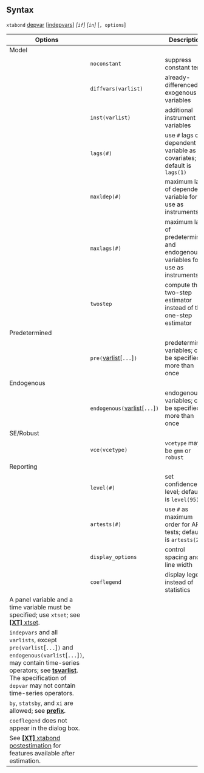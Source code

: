 ## Syntax

`xtabond`
[depvar](http://www.stata.com/help.cgi?depvar)
\[[indepvars](http://www.stata.com/help.cgi?indepvars)\]
_\[`if`\] \[`in`\]_ \[`, options`\]

| Options                                                                                                                                                                                                                                                                                                                  |                                                                                                      | Description                                                                   |
|--------------------------------------------------------------------------------------------------------------------------------------------------------------------------------------------------------------------------------------------------------------------------------------------------------------------------|------------------------------------------------------------------------------------------------------|-------------------------------------------------------------------------------|
| Model                                                                                                                                                                                                                                                                                                                    |                                                                                                      |                                                                               |
|                                                                                                                                                                                                                                                                                                                          | `noconstant`                                                                                         | suppress constant term                                                        |
|                                                                                                                                                                                                                                                                                                                          | `diffvars(varlist)`                                                                                  | already-differenced exogenous variables                                       |
|                                                                                                                                                                                                                                                                                                                          | `inst(varlist)`                                                                                      | additional instrument variables                                               |
|                                                                                                                                                                                                                                                                                                                          | `lags(#)`                                                                                            | use `#` lags of dependent variable as covariates; default is `lags(1)`        |
|                                                                                                                                                                                                                                                                                                                          | `maxldep(#)`                                                                                         | maximum lags of dependent variable for use as instruments                     |
|                                                                                                                                                                                                                                                                                                                          | `maxlags(#)`                                                                                         | maximum lags of predetermined and endogenous variables for use as instruments |
|                                                                                                                                                                                                                                                                                                                          | `twostep`                                                                                            | compute the two-step estimator instead of the one-step estimator              |
| Predetermined                                                                                                                                                                                                                                                                                                            |                                                                                                      |                                                                               |
|                                                                                                                                                                                                                                                                                                                          | `pre(`[varlist](http://www.stata.com/help.cgi?varlist)\[`...`\]`)`        | predetermined variables; can be specified more than once                      |
| Endogenous                                                                                                                                                                                                                                                                                                               |                                                                                                      |                                                                               |
|                                                                                                                                                                                                                                                                                                                          | `endogenous(`[varlist](http://www.stata.com/help.cgi?varlist)\[`...`\]`)` | endogenous variables; can be specified more than once                         |
| SE/Robust                                                                                                                                                                                                                                                                                                                |                                                                                                      |                                                                               |
|                                                                                                                                                                                                                                                                                                                          | `vce(vcetype)`                                                                                       | `vcetype` may be `gmm` or `robust`                                            |
| Reporting                                                                                                                                                                                                                                                                                                                |                                                                                                      |                                                                               |
|                                                                                                                                                                                                                                                                                                                          | `level(#)`                                                                                           | set confidence level; default is `level(95)`                                  |
|                                                                                                                                                                                                                                                                                                                          | `artests(#)`                                                                                         | use `#` as maximum order for AR tests; default is `artests(2)`                |
|                                                                                                                                                                                                                                                                                                                          | `display_options`                                                                                    | control spacing and line width                                                |
|                                                                                                                                                                                                                                                                                                                          | `coeflegend`                                                                                         | display legend instead of statistics                                          |
| A panel variable and a time variable must be specified; use `xtset`; see [<strong>[XT]</strong> xtset](http://www.stata.com/help.cgi?xtset).                                                                                                                                                  |                                                                                                      |                                                                               |
| `indepvars` and all `varlists`, except `pre(varlist`\[`...`\]`)` and `endogenous(varlist`\[`...`\]`)`, may contain time-series operators; see [<strong>tsvarlist</strong>](http://www.stata.com/help.cgi?tsvarlist). The specification of `depvar` may not contain time-series operators. |                                                                                                      |                                                                               |
| `by`, `statsby`, and `xi` are allowed; see [<strong>prefix</strong>](http://www.stata.com/help.cgi?prefix).                                                                                                                                                                                   |                                                                                                      |                                                                               |
| `coeflegend` does not appear in the dialog box.                                                                                                                                                                                                                                                                          |                                                                                                      |                                                                               |
| See [<strong>[XT]</strong> xtabond postestimation](http://www.stata.com/help.cgi?xtabond_postestimation) for features available after estimation.                                                                                                                                             |                                                                                                      |                                                                               |

